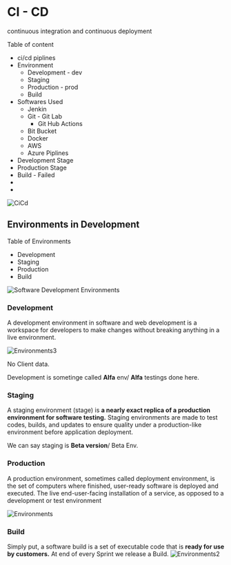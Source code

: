 
# CI - CD 

continuous integration and continuous deployment

Table of content
- ci/cd piplines
- Environment 
	- Development - dev
	- Staging 
	- Production - prod
	- Build 
- Softwares Used
    - Jenkin
    - Git - Git Lab
        - Git Hub Actions
    - Bit Bucket
    - Docker 
    - AWS
    - Azure Piplines
- Development Stage
- Production Stage 
- Build - Failed
- 
- 



![CiCd](https://experitest.s3.amazonaws.com/website/images/blogs/turbojenkins/2.png)


## Environments in Development

Table of Environments 
- Development
- Staging 
- Production 
- Build 

![Software Development Environments](https://images.prismic.io/qovery/5afcfd35-fa05-455f-b59f-45a55bd65826_schema-cluster.png?auto=compress,format)

### Development
A development environment in software and web development is a workspace for developers to make changes without breaking anything in a live environment.

![Environments3](https://www.spaceo.ca/wp-content/uploads/2022/10/Environments-in-Software-Development.png)

No Client data. 

Development is sometinge called **Alfa** env/ **Alfa** testings done here.

### Staging
A staging environment (stage) is **a nearly exact replica of a production environment for software testing.** Staging environments are made to test codes, builds, and updates to ensure quality under a production-like environment before application deployment.

We can say staging is **Beta version**/ Beta Env.

### Production
A production environment, sometimes called deployment environment, is the set of computers where finished, user-ready software is deployed and executed.
The live end-user-facing installation of a service, as opposed to a development or test environment

![Environments](https://www.mabl.com/hubfs/Screen%20Shot%202017-12-19%20at%204.49.51%20PM.png)

### Build 
Simply put, a software build is a set of executable code that is **ready for use by customers.** At end of every Sprint we release a Build. 
![Environments2](https://learn.microsoft.com/en-us/aspnet/web-forms/overview/deployment/deploying-web-applications-in-enterprise-scenarios/application-lifecycle-management-from-development-to-production/_static/image2.png)







